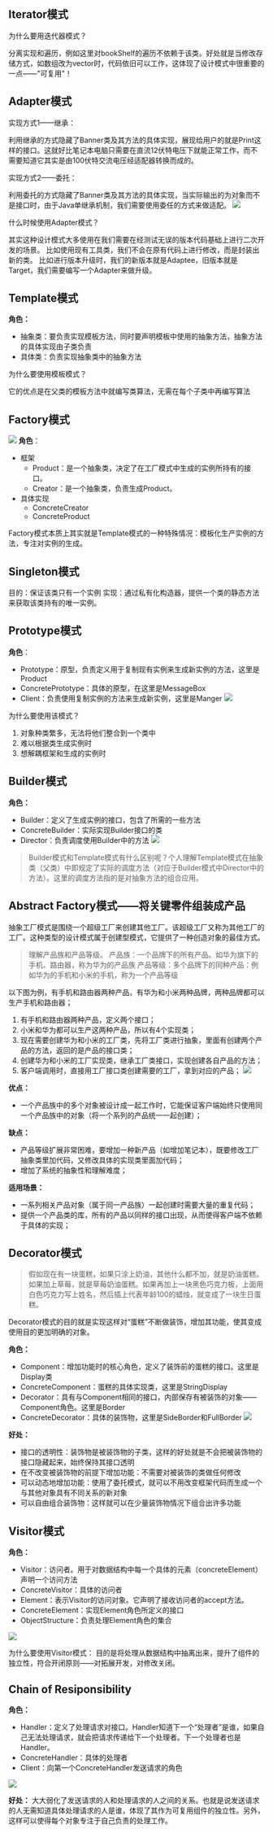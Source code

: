 ## Iterator模式
为什么要用迭代器模式？

分离实现和遍历，例如这里对bookShelf的遍历不依赖于该类。好处就是当修改存储方式，如数组改为vector时，代码依旧可以工作，这体现了设计模式中很重要的一点——"可复用"！

## Adapter模式
实现方式1——继承：

利用继承的方式隐藏了Banner类及其方法的具体实现，展现给用户的就是Print这样的接口。这就好比笔记本电脑只需要在直流12伏特电压下就能正常工作，而不需要知道它其实是由100伏特交流电压经适配器转换而成的。

实现方式2——委托：

利用委托的方式隐藏了Banner类及其方法的具体实现，当实际输出的为对象而不是接口时，由于Java单继承机制，我们需要使用委任的方式来做适配。
![](https://raw.githubusercontent.com/ivan-07/picgoImg/main/data/202211022132071.png)

什么时候使用Adapter模式？

其实这种设计模式大多使用在我们需要在经测试无误的版本代码基础上进行二次开发的场景。
比如使用现有工具类，我们不会在原有代码上进行修改，而是封装出新的类。
比如进行版本升级时，我们的新版本就是Adaptee，旧版本就是Target，我们需要编写一个Adapter来做升级。

## Template模式
**角色：**
- 抽象类：要负责实现模板方法，同时要声明模板中使用的抽象方法，抽象方法的具体实现由子类负责
- 具体类：负责实现抽象类中的抽象方法

为什么要使用模板模式？

它的优点是在父类的模板方法中就编写类算法，无需在每个子类中再编写算法

## Factory模式
![](https://raw.githubusercontent.com/ivan-07/picgoImg/main/data/202211031044478.png)
**角色**：
- 框架
  - Product：是一个抽象类，决定了在工厂模式中生成的实例所持有的接口。
  - Creator：是一个抽象类，负责生成Product。
- 具体实现
  - ConcreteCreator
  - ConcreteProduct

Factory模式本质上其实就是Template模式的一种特殊情况：模板化生产实例的方法，专注对实例的生成。

## Singleton模式
目的：保证该类只有一个实例
实现：通过私有化构造器，提供一个类的静态方法来获取该类持有的唯一实例。

## Prototype模式
**角色**：
- Prototype：原型，负责定义用于复制现有实例来生成新实例的方法，这里是Product
- ConcretePrototype：具体的原型，在这里是MessageBox
- Client：负责使用复制实例的方法来生成新实例，这里是Manger
  ![](https://raw.githubusercontent.com/ivan-07/picgoImg/main/data/202211031225329.png)

为什么要使用该模式？
1. 对象种类繁多，无法将他们整合到一个类中
2. 难以根据类生成实例时
3. 想解耦框架和生成的实例时

## Builder模式
**角色：**
- Builder：定义了生成实例的接口，包含了所需的一些方法
- ConcreteBuilder：实际实现Builder接口的类
- Director：负责调度使用Builder中的方法
![](https://raw.githubusercontent.com/ivan-07/picgoImg/main/data/202211031810244.png)

>Builder模式和Template模式有什么区别呢？个人理解Template模式在抽象类（父类）中即规定了实际的调度方法（对应于Builder模式中Director中的方法）。这里的调度方法指的是对抽象方法的组合应用。

## Abstract Factory模式——将关键零件组装成产品
抽象工厂模式是围绕一个超级工厂来创建其他工厂。该超级工厂又称为其他工厂的工厂。这种类型的设计模式属于创建型模式，它提供了一种创造对象的最佳方式。
>理解产品族和产品等级。
>产品族：一个品牌下的所有产品。如华为旗下的手机、路由器，称为华为的产品族
>产品等级：多个品牌下的同种产品：例如华为的手机和小米的手机，称为一个产品等级

以下图为例，有手机和路由器两种产品，有华为和小米两种品牌，两种品牌都可以生产手机和路由器；
1. 有手机和路由器两种产品，定义两个接口；
2. 小米和华为都可以生产这两种产品，所以有4个实现类；
3. 现在需要创建华为和小米的工厂类，先将工厂类进行抽象，里面有创建两个产品的方法，返回的是产品的接口类；
4. 创建华为和小米的工厂实现类，继承工厂类接口，实现创建各自产品的方法；
5. 客户端调用时，直接用工厂接口类创建需要的工厂，拿到对应的产品；
   ![](https://img-blog.csdnimg.cn/20201125000745500.png)

**优点：**
- 一个产品族中的多个对象被设计成一起工作时，它能保证客户端始终只使用同一个产品族中的对象（将一个系列的产品统一一起创建）；

**缺点：**
- 产品等级扩展非常困难，要增加一种新产品（如增加笔记本），既要修改工厂抽象类里加代码，又修改具体的实现类里面加代码；
- 增加了系统的抽象性和理解难度；

**适用场景：**
-   一系列相关产品对象（属于同一产品族）一起创建时需要大量的重复代码；
-   提供一个产品类的库，所有的产品以同样的接口出现，从而使得客户端不依赖于具体的实现；

## Decorator模式
>假如现在有一块蛋糕，如果只涂上奶油，其他什么都不加，就是奶油蛋糕。如果加上草莓，就是草莓奶油蛋糕。如果再加上一块黑色巧克力板，上面用白色巧克力写上姓名，然后插上代表年龄100的蜡烛，就变成了一块生日蛋糕。

Decorator模式的目的就是实现这样对“蛋糕”不断做装饰，增加其功能，使其变成使用目的更加明确的对象。

**角色：**
- Component：增加功能时的核心角色，定义了装饰前的蛋糕的接口。这里是Display类
- ConcreteComponent：蛋糕的具体实现类，这里是StringDisplay
- Decorator：具有与Component相同的接口，内部保存有被装饰的对象——Component角色。这里是Border
- ConcreteDecorator：具体的装饰物，这里是SideBorder和FullBorder
  ![](https://raw.githubusercontent.com/ivan-07/picgoImg/main/data/202211051725568.png)

**好处：**
- 接口的透明性：装饰物是被装饰物的子类，这样的好处就是不会把被装饰物的接口隐藏起来，始终保持其接口透明
- 在不改变被装饰物的前提下增加功能：不需要对被装饰的类做任何修改
- 可以动态地增加功能：使用了委托模式，就可以不用改变框架代码而生成一个与其他对象具有不同关系的新对象
- 可以自由组合装饰物：这样就可以在少量装饰物情况下组合出许多功能

## Visitor模式
**角色：**
- Visitor：访问者。用于对数据结构中每一个具体的元素（concreteElement）声明一个访问方法
- ConcreteVisitor：具体的访问者
- Element：表示Visitor的访问对象。它声明了接收访问者的accept方法。
- ConcreteElement：实现Element角色所定义的接口
- ObjectStructure：负责处理Element角色的集合

![](https://raw.githubusercontent.com/ivan-07/picgoImg/main/data/202211062033870.png)

为什么要使用Visitor模式：
目的是将处理从数据结构中抽离出来，提升了组件的独立性，符合开闭原则——对拓展开发，对修改关闭。

## Chain of Resiponsibility
**角色：**
- Handler：定义了处理请求对接口。Handler知道下一个“处理者”是谁，如果自己无法处理请求，就会把请求传递给下一个处理者。下一个处理者也是Handler。
- ConcreteHandler：具体的处理者
- Client：向第一个ConcreteHandler发送请求的角色

![](https://raw.githubusercontent.com/ivan-07/picgoImg/main/data/202211071806973.png)

**好处：** 大大弱化了发送请求的人和处理请求的人之间的关系。也就是说发送请求的人无需知道具体处理请求的人是谁，体现了其作为可复用组件的独立性。另外，这样可以使得每个对象专注于自己负责的处理工作。